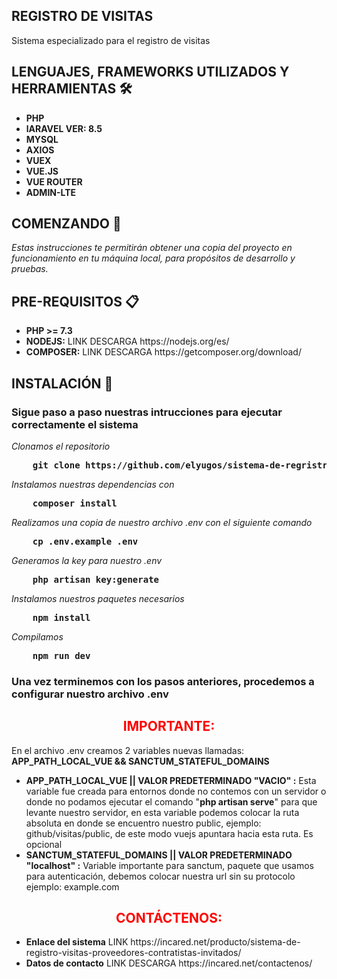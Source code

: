 ## REGISTRO DE VISITAS
<p>Sistema especializado para el registro de visitas</p>

## LENGUAJES, FRAMEWORKS UTILIZADOS Y HERRAMIENTAS <g-emoji class="g-emoji" alias="hammer_and_wrench" fallback-src="https://github.githubassets.com/images/icons/emoji/unicode/1f6e0.png">🛠️</g-emoji>
<ul>
	<li><b>PHP</b></li>
	<li><b>lARAVEL VER: 8.5</b></li>
	<li><b>MYSQL</b></li>
	<li><b>AXIOS</b></li>
	<li><b>VUEX</b></li>
	<li><b>VUE.JS</b></li>
	<li><b>VUE ROUTER</b></li>
	<li><b>ADMIN-LTE</b></li>
</ul>

## COMENZANDO <g-emoji class="g-emoji" alias="rocket" fallback-src="https://github.githubassets.com/images/icons/emoji/unicode/1f680.png">🚀</g-emoji>

<p><em>Estas instrucciones te permitirán obtener una copia del proyecto en funcionamiento en tu máquina local, para propósitos de desarrollo y pruebas.</em></p>

## PRE-REQUISITOS <g-emoji class="g-emoji" alias="clipboard" fallback-src="https://github.githubassets.com/images/icons/emoji/unicode/1f4cb.png">📋</g-emoji>

<ul>
	<li><b>PHP >= 7.3</b></li>
	<li><b>NODEJS:</b> LINK DESCARGA https://nodejs.org/es/</li>
	<li><b>COMPOSER:</b> LINK DESCARGA https://getcomposer.org/download/</li>
</ul>

## INSTALACIÓN <g-emoji class="g-emoji" alias="wrench" fallback-src="https://github.githubassets.com/images/icons/emoji/unicode/1f527.png">🔧</g-emoji>

<h3>Sigue paso a paso nuestras intrucciones para ejecutar correctamente el sistema</h3>

<em>Clonamos el repositorio</em>
<pre>
	<b>git clone https://github.com/elyugos/sistema-de-regristro-de-visitas.git</b>
</pre>
<em>Instalamos nuestras dependencias con</em>
<pre>
	<b>composer install</b>
</pre>
<em>Realizamos una copia de nuestro archivo .env con el siguiente comando</em>
<pre>
	<b>cp .env.example .env</b>
</pre>
<em>Generamos la key para nuestro .env</em>
<pre>
	<b>php artisan key:generate</b>
</pre>
<em>Instalamos nuestros paquetes necesarios </em>
<pre>
	<b>npm install</b>
</pre>
<em> Compilamos </em>
<pre>
	<b>npm run dev</b>
</pre>
<h3>Una vez terminemos con los pasos anteriores, procedemos a configurar nuestro archivo .env</h3>

<h2 style="color:red; text-align: center;"><b>IMPORTANTE:</b></h2>

<p>En el archivo .env creamos 2 variables nuevas llamadas: <b>APP_PATH_LOCAL_VUE && SANCTUM_STATEFUL_DOMAINS</b> </p>	
<ul>
	<li><b>APP_PATH_LOCAL_VUE || VALOR PREDETERMINADO "VACIO" :</b> Esta variable fue creada para entornos donde no contemos con un servidor o donde no podamos ejecutar el comando "<b>php artisan serve</b>" para que levante nuestro servidor, en esta variable podemos colocar la ruta absoluta en donde se encuentro nuestro public, ejemplo: github/visitas/public, de este modo vuejs apuntara hacia esta ruta. Es opcional</li>
	<li><b>SANCTUM_STATEFUL_DOMAINS || VALOR PREDETERMINADO "localhost" :</b> Variable importante para sanctum, paquete que usamos para autenticación, debemos colocar nuestra url sin su protocolo ejemplo: example.com </li>
</ul>

<h2 style="color:red; text-align: center;"><b>CONTÁCTENOS:</b></h2>

<ul>
	<li><b>Enlace del sistema</b> LINK  https://incared.net/producto/sistema-de-registro-visitas-proveedores-contratistas-invitados/</li>
	<li><b>Datos de contacto</b> LINK DESCARGA https://incared.net/contactenos/</li>
</ul>
